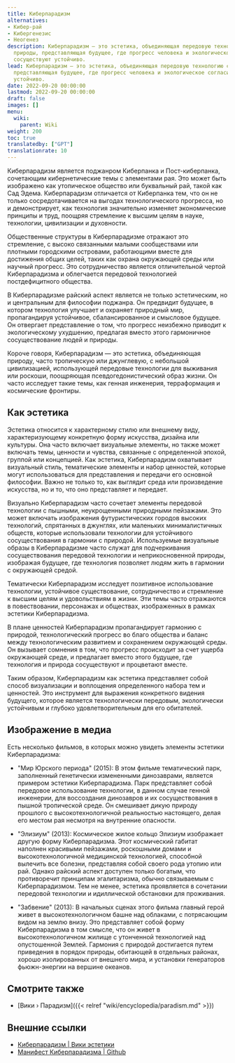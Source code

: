 ```yaml
---
title: Киберпарадизм
alternatives:
- Кибер-рай
- Кибергенезис
- Неогенез
description: Киберпарадизм — это эстетика, объединяющая передовую технологию с раем
  природы, представляющая будущее, где прогресс человека и экологическое согласие
  сосуществуют устойчиво.
lead: Киберпарадизм — это эстетика, объединяющая передовую технологию с раем природы,
  представляющая будущее, где прогресс человека и экологическое согласие сосуществуют
  устойчиво.
date: 2022-09-20 00:00:00
lastmod: 2022-09-20 00:00:00
draft: false
images: []
menu:
  wiki:
    parent: Wiki
weight: 200
toc: true
translatedby: ["GPT"]
translationrate: 10
---
```


Киберпарадизм является поджанром Киберпанка и Пост-киберпанка, сочетающим кибернетические темы с элементами рая. Это может быть изображено как утопическое общество или буквальный рай, такой как Сад Эдема. Киберпарадизм отличается от Киберпанка тем, что он не только сосредотачивается на выгодах технологического прогресса, но и демонстрирует, как технология значительно изменяет экономические принципы и труд, поощряя стремление к высшим целям в науке, технологии, цивилизации и духовности.

Общественные структуры в Киберпарадизме отражают это стремление, с высоко связанными малыми сообществами или плотными городскими островами, работающими вместе для достижения общих целей, таких как охрана окружающей среды или научный прогресс. Это сотрудничество является отличительной чертой Киберпарадизма и облегчается передовой технологией постдефицитного общества.

В Киберпарадизме райский аспект является не только эстетическим, но и центральным для философии поджанра. Он предвидит будущее, в котором технология улучшает и охраняет природный мир, пропагандируя устойчивое, сбалансированное и смысловое будущее. Он отвергает представление о том, что прогресс неизбежно приводит к экологическому ухудшению, предлагая вместо этого гармоничное сосуществование людей и природы.

Короче говоря, Киберпарадизм — это эстетика, объединяющая природу, часто тропическую или джунглевую, с небольшой цивилизацией, использующей передовые технологии для выживания или роскоши, поощряющая псевдогедонистический образ жизни. Он часто исследует такие темы, как генная инженерия, терраформация и космические фронтиры.

## Как эстетика

Эстетика относится к характерному стилю или внешнему виду, характеризующему конкретную форму искусства, дизайна или культуры. Она часто включает визуальные элементы, но также может включать темы, ценности и чувства, связанные с определенной эпохой, группой или концепцией. Как эстетика, Киберпарадизм охватывает визуальный стиль, тематические элементы и набор ценностей, которые могут использоваться для представления и передачи его основной философии. Важно не только то, как выглядит среда или произведение искусства, но и то, что оно представляет и передает.

Визуально Киберпарадизм часто сочетает элементы передовой технологии с пышными, неукрощенными природными пейзажами. Это может включать изображения футуристических городов высоких технологий, спрятанных в джунглях, или маленьких минималистичных обществ, которые использовали технологии для устойчивого сосуществования в гармонии с природой. Используемые визуальные образы в Киберпарадизме часто служат для подчеркивания сосуществования передовой технологии и неприкосновенной природы, изображая будущее, где технология позволяет людям жить в гармонии с окружающей средой.

Тематически Киберпарадизм исследует позитивное использование технологии, устойчивое существование, сотрудничество и стремление к высшим целям и удовольствиям в жизни. Эти темы часто отражаются в повествовании, персонажах и обществах, изображенных в рамках эстетики Киберпарадизма.

В плане ценностей Киберпарадизм пропагандирует гармонию с природой, технологический прогресс во благо общества и баланс между технологическим развитием и сохранением окружающей среды. Он вызывает сомнения в том, что прогресс происходит за счет ущерба окружающей среде, и предлагает вместо этого будущее, где технология и природа сосуществуют и процветают вместе.

Таким образом, Киберпарадизм как эстетика представляет собой способ визуализации и воплощения определенного набора тем и ценностей. Это инструмент для выражения конкретного видения будущего, которое является технологически передовым, экологически устойчивым и глубоко удовлетворительным для его обитателей.

## Изображение в медиа

Есть несколько фильмов, в которых можно увидеть элементы эстетики Киберпарадизма:

- "Мир Юрского периода" (2015): В этом фильме тематический парк, заполненный генетически измененными динозаврами, является примером эстетики Киберпарадизма. Парк представляет собой передовое использование технологии, в данном случае генной инженерии, для воссоздания динозавров и их сосуществования в пышной тропической среде. Он смешивает дикую природу прошлого с высокотехнологичной реальностью настоящего, делая его местом рая несмотря на внутренние опасности.

- "Элизиум" (2013): Космическое жилое кольцо Элизиум изображает другую форму Киберпарадизма. Этот космический габитат наполнен красивыми пейзажами, роскошными домами и высокотехнологичной медицинской технологией, способной вылечить все болезни, представляя собой своего рода утопию или рай. Однако райский аспект доступен только богатым, что противоречит принципам эгалитаризма, обычно связываемым с Киберпарадизмом. Тем не менее, эстетика проявляется в сочетании передовой технологии и идиллической обстановки для проживания.

- "Забвение" (2013): В начальных сценах этого фильма главный герой живет в высокотехнологичном башне над облаками, с потрясающим видом на землю внизу. Это представляет собой форму Киберпарадизма в том смысле, что он живет в высокотехнологичном жилище с утонченной технологией над опустошенной Землей. Гармония с природой достигается путем приведения в порядок природы, обитающей в отдельных районах, хорошо изолированных от внешнего мира, и установки генераторов фьюжн-энергии на вершине океанов.

## Смотрите также

- [Вики › Парадизм]({{< relref "wiki/encyclopedia/paradism.md" >}})

## Внешние ссылки

- [Киберпарадизм | Вики эстетики](https://aesthetics.fandom.com/wiki/Cyberparadism)
- [Манифест Киберпарадизма | Github](https://github.com/zarazinsfuss/cyberparadism-manifesto/blob/main/README.md)
